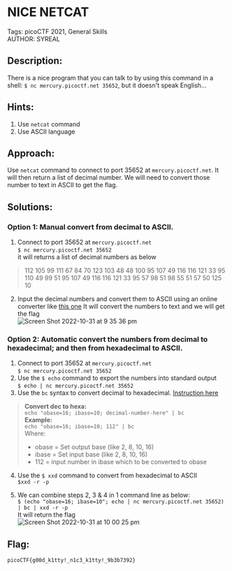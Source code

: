 # NICE NETCAT
Tags: picoCTF 2021, General Skills  
AUTHOR: SYREAL

## Description:
There is a nice program that you can talk to by using this command in a shell: `$ nc mercury.picoctf.net 35652`, but it doesn't speak English...

## Hints:
1. Use `netcat` command
2. Use ASCII language

## Approach:
Use `netcat` command to connect to port 35652 at `mercury.picoctf.net`. It will then return a list of decimal number. We will need to convert those number to text in ASCII to get the flag.

## Solutions:
### Option 1: Manual convert from decimal to ASCII.  
1. Connect to port 35652 at `mercury.picoctf.net`  
`$ nc mercury.picoctf.net 35652`  
it will returns a list of decimal numbers as below  
> 112 105 99 111 67 84 70 123 103 48 48 100 95 107 49 116 116 121 33 95 110 49 99 51 95 107 49 116 116 121 33 95 57 98 51 98 55 51 57 50 125 10  
2. Input the decimal numbers and convert them to ASCII using an online converter like [this one]([url](https://onlineasciitools.com/convert-decimal-to-ascii))
It will convert the numbers to text and we will get the flag  
![Screen Shot 2022-10-31 at 9 35 36 pm](https://user-images.githubusercontent.com/116890436/198990050-058e88f9-4321-4c01-be3f-45ae66a482f6.png)


### Option 2: Automatic convert the numbers from decimal to hexadecimal; and then from hexadecimal to ASCII.

1. Connect to port 35652 at `mercury.picoctf.net`  
`$ nc mercury.picoctf.net 35652`
2. Use the `$ echo` command to export the numbers into standard output  
`$ echo | nc mercury.picoctf.net 35652`
3. Use the `bc` syntax to convert decimal to hexadecimal. [Instruction here](https://www.cyberciti.biz/faq/bc-convert-octal-to-hexadecimal-number/)  
> **Convert dec to hexa:**  
> `echo "obase=16; ibase=10; decimal-number-here" | bc`  
> **Example:**  
> `echo "obase=16; ibase=10; 112" | bc`  
> Where:  
> * obase = Set output base (like 2, 8, 10, 16)
> * ibase = Set input base (like 2, 8, 10, 16)
> * 112 = input number in ibase which to be converted to obase

4. Use the `$ xxd` command to convert from hexadecimal to ASCII  
`$xxd -r -p`

5. We can combine steps 2, 3 & 4 in 1 command line as below:  
`$ (echo "obase=16; ibase=10"; echo | nc mercury.picoctf.net 35652) | bc | xxd -r -p`  
It will return the flag  
![Screen Shot 2022-10-31 at 10 00 25 pm](https://user-images.githubusercontent.com/116890436/198993246-8655cb97-0863-4dc3-a709-d4a8d292cb96.png)

## Flag:
`picoCTF{g00d_k1tty!_n1c3_k1tty!_9b3b7392}`
